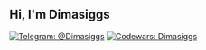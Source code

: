 ## Hi, I'm Dimasiggs


[![Telegram: @Dimasiggs](https://img.shields.io/badge/%40Dimasiggs-26A5E4?style=flat&logo=Telegram&label=Telegram&labelColor=white)](https://t.me/Dimasiggs)
[![Codewars: Dimasiggs](https://img.shields.io/badge/Dimasiggs-B1361E?style=flat&logo=Codewars&logoColor=B1361E&label=Codewars&labelColor=white)](https://www.codewars.com/users/Dimasiggs)
